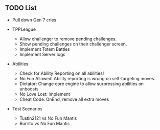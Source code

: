 TODO List
---------

* Pull down Gen 7 cries
* TPPLeague
	* Allow challenger to remove pending challenges.
	* Show pending challenges on their challenger screen.
	* Implement Totem Battles
	* Implement Server logs

* Abilities
	* Check for Ability Reporting on all abilities!
	* No Fun Allowed: Ability reporting is wrong on self-targeting moves.
	* Dictator: Change core engine to allow surpressing abilities on unboosts
	* No Love Lost: Implement
	* Cheat Code: OnEnd, remove all extra moves
* Test Scenarios
	* Tustin2121 vs No Fun Mantis
	* Burrito vs No Fun Mantis